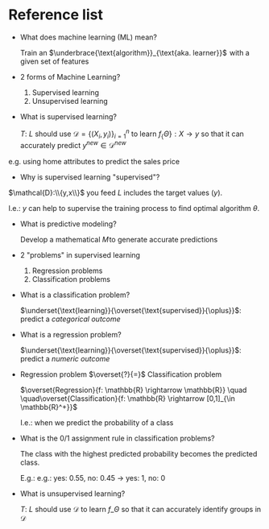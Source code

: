 # Reference list

* What does machine learning (ML) mean?

    Train an $\underbrace{\text{algorithm}}_{\text{aka. learner}}$  with a given set of features

* 2 forms of Machine Learning?
    1. Supervised learning
    1. Unsupervised learning

* What is supervised learning? 

    $T$: $L$ should use $\mathcal{D}=\{(X_i, y_i)\}_{i=1}^{n}$ to learn $f_\{\Theta\}: X \rightarrow y$ so that it can accurately predict $y^{new} \in \mathcal{D}^{new}$

e.g. using home attributes to predict the sales price

* Why is supervised learning "supervised"?

$\mathcal{D}:\\{y,x\\}$ you feed $L$ includes the target values $(y)$.

I.e.: $y$ can help to supervise the training process to find optimal algorithm $\theta$.

* What is predictive modeling?

    Develop a mathematical $M$ to generate accurate predictions

* 2 "problems" in supervised learning 

    1. Regression problems 
    2. Classification problems

* What is a classification problem?

    $\underset{\text{learning}}{\overset{\text{supervised}}{\oplus}}$: predict a *categorical outcome*

* What is a regression problem?

    $\underset{\text{learning}}{\overset{\text{supervised}}{\oplus}}$: predict a *numeric outcome*

* Regression problem $\overset{?}{=}$ Classification problem

    $\overset{Regression}{f: \mathbb{R} \rightarrow \mathbb{R}}  \quad \quad\overset{Classification}{f: \mathbb{R} \rightarrow [0,1]_{\in \mathbb{R}^+}}$
    
    I.e.: when we predict the probability of a class

* What is the 0/1 assignment rule in classification problems?

    The class with the highest predicted probability becomes the predicted
    class.

    E.g.: e.g.: yes: 0.55, no: 0.45 $\rightarrow$ yes: 1, no: 0 

* What is unsupervised learning?

    $T$: $L$ should use $\mathcal{D}$ to learn $f\_{\Theta}$ so that it can accurately identify groups in $\mathcal{D}$ 






